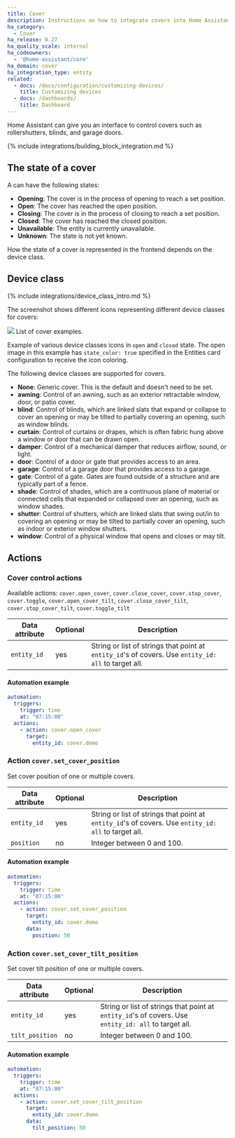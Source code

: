 ```yaml
---
title: Cover
description: Instructions on how to integrate covers into Home Assistant.
ha_category:
  - Cover
ha_release: 0.27
ha_quality_scale: internal
ha_codeowners:
  - '@home-assistant/core'
ha_domain: cover
ha_integration_type: entity
related:
  - docs: /docs/configuration/customizing-devices/
    title: Customizing devices
  - docs: /dashboards/
    title: Dashboard
---
```


Home Assistant can give you an interface to control covers such as rollershutters, blinds, and garage doors.

{% include integrations/building_block_integration.md %}

## The state of a cover

A can have the following states:

- **Opening**: The cover is in the process of opening to reach a set position.
- **Open**: The cover has reached the open position.
- **Closing**: The cover is in the process of closing to reach a set position.
- **Closed**: The cover has reached the closed position.
- **Unavailable**: The entity is currently unavailable.
- **Unknown**: The state is not yet known.


How the state of a cover is represented in the frontend depends on the device class.

## Device class

{% include integrations/device_class_intro.md %}

The screenshot shows different icons representing different device classes for covers:

<p class='img'>
<img src='/images/screenshots/cover_classes_icons.png' />
List of cover examples.
</p>

Example of various device classes icons in `open` and `closed` state. The open image in this example has `state_color: true` specified in the Entities card configuration to receive the icon coloring.

The following device classes are supported for covers.

- **None**: Generic cover. This is the default and doesn't need to be set.
- **awning**: Control of an awning, such as an exterior retractable window, door, or patio cover.
- **blind**: Control of blinds, which are linked slats that expand or collapse to cover an opening or may be tilted to partially covering an opening, such as window blinds.
- **curtain**: Control of curtains or drapes, which is often fabric hung above a window or door that can be drawn open.
- **damper**: Control of a mechanical damper that reduces airflow, sound, or light.
- **door**: Control of a door or gate that provides access to an area.
- **garage**: Control of a garage door that provides access to a garage.
- **gate**: Control of a gate. Gates are found outside of a structure and are typically part of a fence.
- **shade**: Control of shades, which are a continuous plane of material or connected cells that expanded or collapsed over an opening, such as window shades.
- **shutter**: Control of shutters, which are linked slats that swing out/in to covering an opening or may be tilted to partially cover an opening, such as indoor or exterior window shutters.
- **window**: Control of a physical window that opens and closes or may tilt.

## Actions

### Cover control actions

Available actions: `cover.open_cover`, `cover.close_cover`, `cover.stop_cover`, `cover.toggle`, `cover.open_cover_tilt`, `cover.close_cover_tilt`, `cover.stop_cover_tilt`, `cover.toggle_tilt`

| Data attribute | Optional | Description                                                                                          |
| -------------- | -------- | ---------------------------------------------------------------------------------------------------- |
| `entity_id`    | yes      | String or list of strings that point at `entity_id`'s of covers. Use `entity_id: all` to target all. |

#### Automation example

```yaml
automation:
  triggers:
    trigger: time
    at: "07:15:00"
  actions:
    - action: cover.open_cover
      target:
        entity_id: cover.demo
```

### Action `cover.set_cover_position`

Set cover position of one or multiple covers.

| Data attribute | Optional | Description                                                                                          |
| -------------- | -------- | ---------------------------------------------------------------------------------------------------- |
| `entity_id`    | yes      | String or list of strings that point at `entity_id`'s of covers. Use `entity_id: all` to target all. |
| `position`     | no       | Integer between 0 and 100.                                                                           |

#### Automation example

```yaml
automation:
  triggers:
    trigger: time
    at: "07:15:00"
  actions:
    - action: cover.set_cover_position
      target:
        entity_id: cover.demo
      data:
        position: 50
```

### Action `cover.set_cover_tilt_position`

Set cover tilt position of one or multiple covers.

| Data attribute  | Optional | Description                                                                                          |
| --------------- | -------- | ---------------------------------------------------------------------------------------------------- |
| `entity_id`     | yes      | String or list of strings that point at `entity_id`'s of covers. Use `entity_id: all` to target all. |
| `tilt_position` | no       | Integer between 0 and 100.                                                                           |

#### Automation example

```yaml
automation:
  triggers:
    trigger: time
    at: "07:15:00"
  actions:
    - action: cover.set_cover_tilt_position
      target:
        entity_id: cover.demo
      data:
        tilt_position: 50
```
